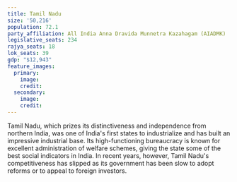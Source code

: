 ```yaml
---
title: Tamil Nadu
size: '50,216'
population: 72.1
party_affiliation: All India Anna Dravida Munnetra Kazahagam (AIADMK)
legislative_seats: 234
rajya_seats: 18
lok_seats: 39
gdp: "$12,943"
feature_images:
  primary:
    image: 
    credit: 
  secondary:
    image: 
    credit: 
---
```


Tamil Nadu, which prizes its distinctiveness and independence from northern India, was one of India's first states to industrialize and has built an impressive industrial base. Its high-functioning bureaucracy is known for excellent administration of welfare schemes, giving the state some of the best social indicators in India. In recent years, however, Tamil Nadu's competitiveness has slipped as its government has been slow to adopt reforms or to appeal to foreign investors.
